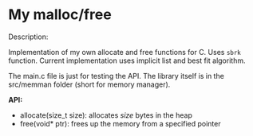 # My malloc/free

Description:

Implementation of my own allocate and free functions for C. Uses ``sbrk`` function. Current implementation uses implicit list and best fit algorithm.

The main.c file is just for testing the API. The library itself is in the src/memman folder (short for memory manager).

**API:**
- allocate(size_t size): allocates <i>size</i> bytes in the heap
- free(void* ptr): frees up the memory from a specified pointer

